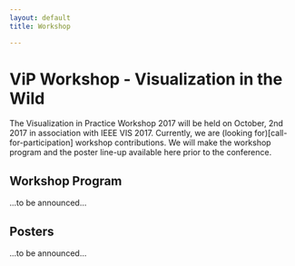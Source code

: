 ```yaml
---
layout: default
title: Workshop

---
```


# ViP Workshop - Visualization in the Wild

The Visualization in Practice Workshop 2017 will be held on October, 2nd 2017 in association with IEEE VIS 2017. Currently, we are (looking for)[call-for-participation] workshop contributions. We will make the workshop program and the poster line-up available here prior to the conference.

## Workshop Program

...to be announced...

## Posters

...to be announced...